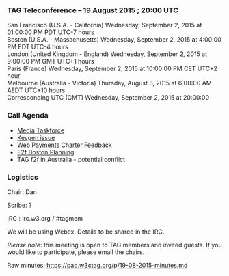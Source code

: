 ### TAG Teleconference – 19 August 2015 ; 20:00 UTC

San Francisco (U.S.A. - California)	Wednesday, September 2, 2015 at 01:00:00 PM	PDT	UTC-7 hours  
Boston (U.S.A. - Massachusetts)	Wednesday, September 2, 2015 at 4:00:00 PM	EDT	UTC-4 hours  
London (United Kingdom - England)	Wednesday, September 2, 2015 at 9:00:00 PM	GMT	UTC+1 hours  
Paris (France)	Wednesday, September 2, 2015 at 10:00:00 PM	CET	UTC+2 hour  
Melbourne (Australia - Victoria)	Thursday, August 3, 2015 at 6:00:00 AM	AEDT  UTC+10 hours  
Corresponding UTC (GMT)	Wednesday, September 2, 2015 at 20:00:00

### Call Agenda  

* [Media Taskforce](https://github.com/w3ctag/spec-reviews/issues/69)
* [Keygen issue](https://lists.w3.org/Archives/Public/www-tag/2015Sep/0000.html)
* [Web Payments Charter Feedback](https://lists.w3.org/Archives/Member/tag/2015Aug/0004.html)
* [F2f Boston Planning](https://github.com/w3ctag/meetings/blob/gh-pages/2015/09-bos/agenda.md)
* TAG f2f in Australia - potential conflict

### Logistics

Chair: Dan

Scribe: ?

IRC : irc.w3.org / #tagmem

We will be using Webex. Details to be shared in the IRC.

*Please note*: this meeting is open to TAG members and invited guests. If you would like to participate, please email the chairs.

Raw minutes: https://pad.w3ctag.org/p/19-08-2015-minutes.md
